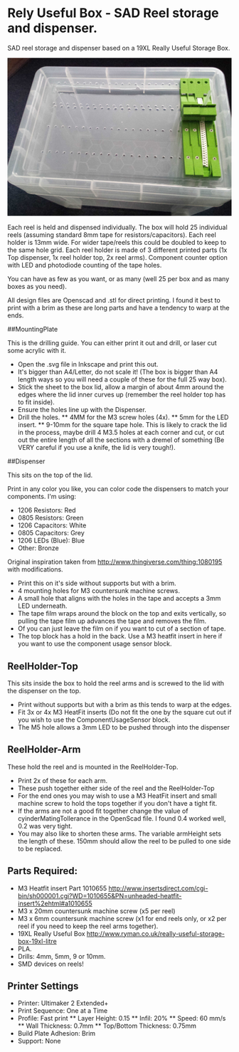 Rely Useful Box - SAD Reel storage and dispenser.
==================================================

SAD reel storage and dispenser based on a 19XL Really Useful Storage Box.

![Part build dispenser](/Images/DispenserX4.jpg)

Each reel is held and dispensed individually.
The box will hold 25 individual reels (assuming standard 8mm tape for resistors/capacitors).
Each reel holder is 13mm wide. For wider tape/reels this could be doubled to keep to the same hole grid.
Each reel holder is made of 3 different printed parts (1x Top dispenser, 1x reel holder top, 2x reel arms).
Component counter option with LED and photodiode counting of the tape holes.

You can have as few as you want, or as many (well 25 per box and as many boxes as you need).

All design files are Openscad and .stl for direct printing. I found it best to print with a brim as these are long parts and have a tendency to warp at the ends.

##MountingPlate

This is the drilling guide. You can either print it out and drill, or laser cut some acrylic with it.

* Open the .svg file in Inkscape and print this out. 
* It's bigger than A4/Letter, do not scale it! (The box is bigger than A4 length ways so you will need a couple of these for the full 25 way box).
* Stick the sheet to the box lid, allow a margin of about 4mm around the edges where the lid inner curves up (remember the reel holder top has to fit inside).
* Ensure the holes line up with the Dispenser.
* Drill the holes. 
** 4MM for the M3 screw holes (4x).
** 5mm for the LED insert.
** 9-10mm for the square tape hole. This is likely to crack the lid in the process, maybe drill 4 M3.5 holes at each corner and cut, or cut out the entire length of all the sections with a dremel of something  (Be VERY careful if you use a knife, the lid is very tough!).

##Dispenser

This sits on the top of the lid. 

Print in any color you like, you can color code the dispensers to match your components. I'm using:

* 1206 Resistors: Red
* 0805 Resistors: Green
* 1206 Capacitors: White
* 0805 Capacitors: Grey
* 1206 LEDs (Blue): Blue
* Other: Bronze

Original inspiration taken from http://www.thingiverse.com/thing:1080195 with modifications.

* Print this on it's side without supports but with a brim.
* 4 mounting holes for M3 countersunk machine screws.
* A small hole that aligns with the holes in the tape and accepts a 3mm LED underneath.
* The tape film wraps around the block on the top and exits vertically, so pulling the tape film up advances the tape and removes the film.
* Of you can just leave the film on if you want to cut of a section of tape.
* The top block has a hold in the back. Use a M3 heatfit   insert in here if you want to use the component usage sensor block.

## ReelHolder-Top

This sits inside the box to hold the reel arms and is screwed to the lid with the dispenser on the top.

* Print without supports but with a brim as this tends to warp at the edges.
* Fit 3x or 4x M3 HeatFit inserts (Do not fit the one by the square cut out if you wish to use the ComponentUsageSensor block.
* The M5 hole allows a 3mm LED to be pushed through into the dispenser 


## ReelHolder-Arm

These hold the reel and is mounted in the ReelHolder-Top.

* Print 2x of these for each arm.
* These push together either side of the reel and the ReelHolder-Top
* For the end ones you may wish to use a M3 HeatFit insert and small machine screw to hold the tops together if you don't have a tight fit.
* If the arms are not a good fit together change the value of cyinderMatingTollerance in the OpenScad file. I found 0.4 worked well, 0.2 was very tight.
* You may also like to shorten these arms. The variable armHeight sets the length of these. 150mm should allow the reel to be pulled to one side to be replaced.


## Parts Required:

* M3 Heatfit insert Part 1010655 http://www.insertsdirect.com/cgi-bin/sh000001.cgi?WD=1010655&PN=unheaded-heatfit-insert%2ehtml#a1010655
* M3 x 20mm countersunk machine screw (x5 per reel)
* M3 x 6mm countersunk machine screw (x1 for end reels only, or x2 per reel if you need to keep the reel arms together).
* 19XL Really Useful Box http://www.ryman.co.uk/really-useful-storage-box-19xl-litre
* PLA.
* Drills: 4mm, 5mm, 9 or 10mm.
* SMD devices on reels!

## Printer Settings

* Printer: Ultimaker 2 Extended+
* Print Sequence: One at a Time
* Profile: Fast print
** Layer Height: 0.15
** Infil: 20%
** Speed: 60 mm/s
** Wall Thickness: 0.7mm
** Top/Bottom Thickness: 0.75mm
* Build Plate Adhesion: Brim
* Support: None